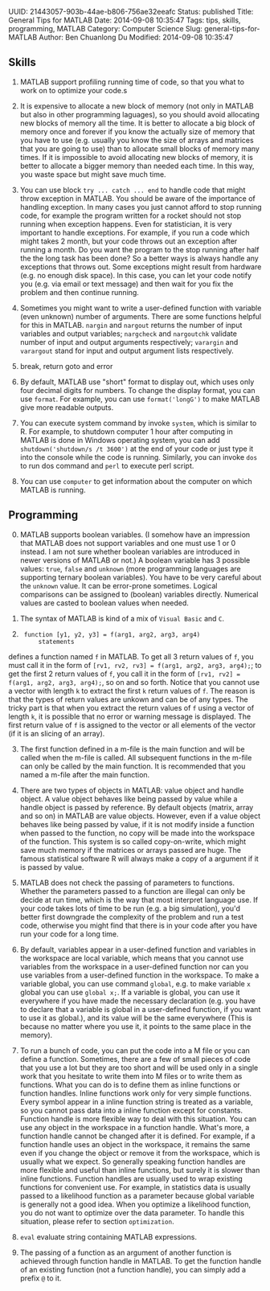 UUID: 21443057-903b-44ae-b806-756ae32eeafc
Status: published
Title: General Tips for MATLAB
Date: 2014-09-08 10:35:47
Tags: tips, skills, programming, MATLAB
Category: Computer Science
Slug: general-tips-for-MATLAB
Author: Ben Chuanlong Du
Modified: 2014-09-08 10:35:47


## Skills

1. MATLAB support profiling running time of code, 
so that you what to work on to optimize your code.s

1. It is expensive to allocate a new block of memory (not only in MATLAB
but also in other programming laguages), 
so you should avoid allocating new blocks of memory all the time. 
It is better to allocate a big block of memory once and forever 
if you know the actually size of memory that you have to use 
(e.g. usually you know the size of arrays and matrices that you are going to use) 
than to allocate small blocks of memory many times. 
If it is impossible to avoid allocating new blocks of memory, 
it is better to allocate a bigger memory than needed each time. 
In this way, you waste space but might save much time.

2. You can use block `try ... catch ... end` to handle code that might throw exception in MATLAB. 
You should be aware of the importance of handling exception. 
In many cases you just cannot afford to stop running code, 
for example the program written for a rocket should not stop running when exception happens. 
Even for statistician, 
it is very important to handle exceptions. 
For example, if you run a code which might takes 2 month, 
but your code throws out an exception after running a month. 
Do you want the program to the stop running after half the the long task has been done? 
So a better ways is always handle any exceptions that throws out. 
Some exceptions might result from hardware (e.g. no enough disk space). 
In this case, 
you can let your code notify you (e.g. via email or text message) 
and then wait for you fix the problem and then continue running.

3. Sometimes you might want to write a user-defined function 
with variable (even unknown) number of arguments. 
There are some functions helpful for this in MATLAB. 
`nargin` and `nargout` returns the number of input variables and output variables; 
`nargcheck` and `nargoutchk` validate number of input and output arguments respectively; 
`varargin` and `varargout` stand for input and output argument lists respectively.

4. break, return goto and error

5. By default, MATLAB use "short" format to display out, 
which uses only four decimal digits for numbers. 
To change the display format, you can use `format`. 
For example, you can use `format('longG')` to make MATLAB give more readable outputs.

6. You can execute system command by invoke `system`, 
which is similar to R. 
For example, 
to shutdown computer 1 hour after computing in MATLAB is done in Windows operating system, 
you can add `shutdown('shutdown/s /t 3600')` at the end of your code 
or just type it into the console while the code is running. 
Similarly, 
you can invoke `dos` to run dos command and `perl` to execute perl script.

7. You can use `computer` to get information about the computer on which MATLAB is running.

## Programming

0. MATLAB supports boolean variables. 
(I somehow have an impression that MATLAB does not support variables 
and one must use 1 or 0 instead. 
I am not sure whether boolean variables are introduced in newer versions of MATLAB or not.)
A boolean variable has 3 possible values: `true`, `false` and `unknown` 
(more programming languages are supporting ternary boolean variables).
You have to be very careful about the `unknown` value.
It can be error-prone sometimes.
Logical comparisons can be assigned to (boolean) variables directly. 
Numerical values are casted to boolean values when needed.

1. The syntax of MATLAB is kind of a mix of `Visual Basic` and `C`. 

2. 
        function [y1, y2, y3] = f(arg1, arg2, arg3, arg4)
            statements
defines a function named `f` in MATLAB. 
To get all 3 return values of `f`, 
you must call it in the form of `[rv1, rv2, rv3] = f(arg1, arg2, arg3, arg4);`;
to get the first 2 return values of `f`, 
you call it in the form of `[rv1, rv2] = f(arg1, arg2, arg3, arg4);`, so on and so forth.
Notice that you cannot use a vector with length `k` to extract the first `k` return values of `f`. 
The reason is that the types of return values are unkown and can be of any types. 
The tricky part is that when you extract the return values of `f` using a vector of length `k`,
it is possible that no error or warning message is displayed. 
The first return value of `f` is assigned to the vector or all elements of the vector
(if it is an slicing of an array).

3. The first function defined in a m-file is the main function 
and will be called when the m-file is called.
All subsequent functions in the m-file can only be called by the main function.
It is recommended that you named a m-file after the main function.

2. There are two types of objects in MATLAB: value object and handle object. 
A value object behaves like being passed by value 
while a handle object is passed by reference. 
By default objects (matrix, array and so on) in MATLAB are value objects. 
However, even if a value object behaves like being passed by value, 
if it is not modify inside a function when passed to the function, 
no copy will be made into the workspace of the function. 
This system is so called copy-on-write, 
which might save much memory if the matrices or arrays passed are huge. 
The famous statistical software R will always make a copy of a argument 
if it is passed by value.

3. MATLAB does not check the passing of parameters to functions. 
Whether the parameters passed to a function are illegal can only be decide at run time, 
which is the way that most interpret language use.
If your code takes lots of time to be run (e.g. a big simulation),
you'd better first downgrade the complexity of the problem and run a test code, 
otherwise you might find that there is in your code after you have run your code for a long time.

4. By default, 
variables appear in a user-defined function 
and variables in the workspace are local variable, 
which means that you cannot use variables from the workspace in a user-defined function
nor can you use variables from a user-defined function in the workspace. 
To make a variable global, 
you can use command `global`, e.g. to make variable `x` global you can use `global x;`. 
If a variable is global, 
you can use it everywhere if you have made the necessary declaration 
(e.g. you have to declare that a variable is global in a user-defined function, 
if you want to use it as global.), 
and its value will be the same everywhere 
(This is because no matter where you use it, 
it points to the same place in the memory).

5. To run a bunch of code, you can put the code into a M file or you can define a function. 
Sometimes, 
there are a few of small pieces of code that you use a lot 
but they are too short and will be used only in a single work 
that you hesitate to write them into M files or to write them as functions. 
What you can do is to define them as inline functions or function handles. 
Inline functions work only for very simple functions. 
Every symbol appear in a inline function string is treated as a variable, 
so you cannot pass data into a inline function except for constants. 
Function handle is more flexible way to deal with this situation. 
You can use any object in the workspace in a function handle. 
What's more, a function handle cannot be changed after it is defined. 
For example, if a function handle uses an object in the workspace, 
it remains the same even if you change the object or remove it from the workspace, 
which is usually what we expect. 
So generally speaking function handles are more flexible 
and useful than inline functions, 
but surely it is slower than inline functions. 
Function handles are usually used to wrap existing functions for convenient use. 
For example, 
in statistics data is usually passed to a likelihood function as a parameter 
because global variable is generally not a good idea. 
When you optimize a likelihood function, 
you do not want to optimize over the data parameter. 
To handle this situation, please refer to section `optimization`.

6. `eval` evaluate string containing MATLAB expressions.

6. The passing of a function as an argument of another function 
is achieved through function handle in MATLAB. 
To get the function handle of an existing function (not a function handle), 
you can simply add a prefix `@` to it.

